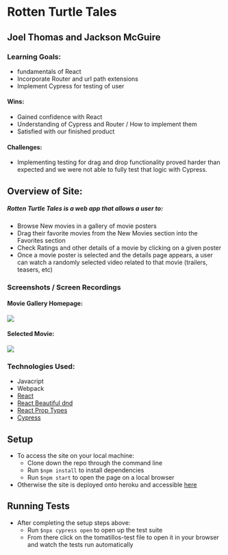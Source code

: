 # Rotten Turtle Tales

## Joel Thomas and Jackson McGuire

### Learning Goals:
 * fundamentals of React
 * Incorporate Router and url path extensions
 * Implement Cypress for testing of user
#### Wins:
 * Gained confidence with React
 * Understanding of Cypress and Router / How to implement them
 * Satisfied with our finished product
#### Challenges:
* Implementing testing for drag and drop functionality proved harder than expected and we were not able to fully test that logic with Cypress.

## Overview of Site:
##### Rotten Turtle Tales is a web app that allows a user to:
  * Browse New movies in a gallery of movie posters
  * Drag their favorite movies from the New Movies section into the Favorites section
  * Check Ratings and other details of a movie by clicking on a given poster
  * Once a movie poster is selected and the details page appears, a user can watch a randomly selected video related to that movie (trailers, teasers, etc)
  

### Screenshots / Screen Recordings
#### Movie Gallery Homepage:
![](https://media.giphy.com/media/HzLcVvt2ylZgdEFDgc/giphy.gif)
#### Selected Movie:
![](https://media.giphy.com/media/jLsoLEiLhCaj1JUWDF/giphy.gif)
### Technologies Used:
* Javacript
* Webpack
* [React](https://reactjs.org/)
* [React Beautiful dnd](https://github.com/atlassian/react-beautiful-dnd)
* [React Prop Types](https://www.npmjs.com/package/prop-types)
* [Cypress](https://www.cypress.io/)

## Setup
* To access the site on your local machine:
  * Clone down the repo through the command line
  * Run ```$npm install``` to install dependencies
  * Run ```$npm start``` to open the page on a local browser
* Otherwise the site is deployed onto heroku and accessible [here](https://rottenturtletales.herokuapp.com/) 

## Running Tests
* After completing the setup steps above:
  * Run ```$npx cypress open``` to open up the test suite
  * From there click on the tomatillos-test file to open it in your browser and watch the tests run automatically